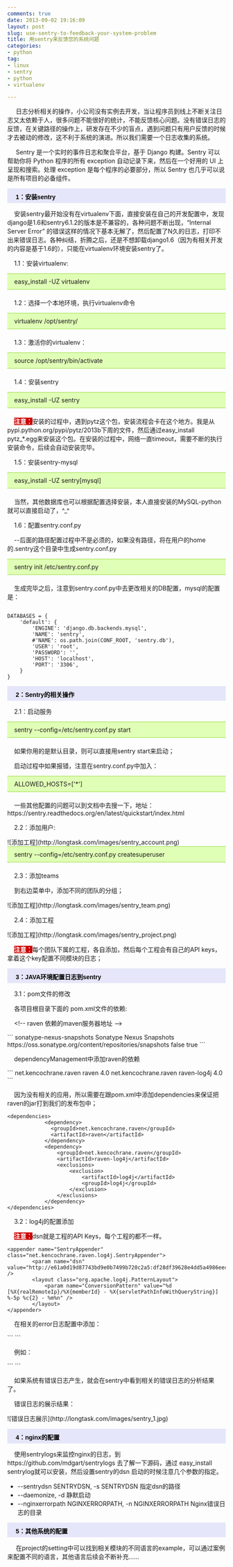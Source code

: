 ```yaml
---
comments: true
date: 2013-09-02 19:16:09
layout: post
slug: use-sentry-to-feedback-your-system-problem
title: 用sentry来反馈您的系统问题
categories:
- python
tag:
- linux
- sentry
- python
- virtualenv

---
```

 
<p> &nbsp;&nbsp;&nbsp;&nbsp; 日志分析相关的操作，小公司没有实例去开发，当让程序员到线上不断关注日志又太依赖于人，很多问题不能很好的统计，不能反馈核心问题。没有错误日志的反馈，在关键路径的操作上，研发存在不少的盲点，遇到问题只有用户反馈的时候才去被动的修改，这不利于系统的演进。所以我们需要一个日志收集的系统。</p>
<p> &nbsp;&nbsp;&nbsp;&nbsp; Sentry 是一个实时的事件日志和聚合平台，基于 Django 构建。Sentry 可以帮助你将 Python 程序的所有 exception 自动记录下来，然后在一个好用的 UI 上呈现和搜索。处理 exception 是每个程序的必要部分，所以 Sentry 也几乎可以说是所有项目的必备组件。</p>
<p style="background-color: rgb(230, 230, 250); height: 25px; width: 100%; padding-top: 9px; font-family: arial,helvetica,sans-serif; font-size: 14px; color: rgb(0, 0, 0);"><span style="font-size:14px;"><strong>&nbsp;&nbsp;&nbsp;&nbsp; 1：安装sentry  
</strong></span></p>
<p> &nbsp;&nbsp;&nbsp;&nbsp;安装sentry最开始没有在virtualenv下面，直接安装在自己的开发配置中，发现django是1.6和sentry6.1.2的版本是不兼容的，各种问题不断出现，“Internal Server Error” 的错误这样的情况下基本无解了，然后配置了N久的日志，打印不出来错误日志。各种纠结，折腾之后，还是不想卸载django1.6（因为有相关开发的内容是基于1.6的），只能在virtualenv环境安装sentry了。</p>

<p> &nbsp;&nbsp;&nbsp;&nbsp;1.1：安装virtualenv:</p>

<div style="border-top: 1px solid rgb(148, 218, 58); border-bottom: 1px solid rgb(148, 218, 58); padding: 9px 0pt 9px 16px; background-color: rgb(224, 255, 182);">
easy_install -UZ virtualenv
</div>
<p style="padding-top:6px;"> &nbsp;&nbsp;&nbsp;&nbsp;1.2：选择一个本地环境，执行virtualenv命令</p>
<div style="border-top: 1px solid rgb(148, 218, 58); border-bottom: 1px solid rgb(148, 218, 58); padding: 9px 0pt 9px 16px; background-color: rgb(224, 255, 182);">
virtualenv /opt/sentry/
</div>
<p style="padding-top:6px;"> &nbsp;&nbsp;&nbsp;&nbsp;1.3：激活你的virtualenv：</p>
<div style="border-top: 1px solid rgb(148, 218, 58); border-bottom: 1px solid rgb(148, 218, 58); padding: 9px 0pt 9px 16px; background-color: rgb(224, 255, 182);">
source /opt/sentry/bin/activate
</div>

<p style="padding-top:6px;"> &nbsp;&nbsp;&nbsp;&nbsp;1.4：安装sentry</p>
<div style="border-top: 1px solid rgb(148, 218, 58); border-bottom: 1px solid rgb(148, 218, 58); padding: 9px 0pt 9px 16px; background-color: rgb(224, 255, 182);">
easy_install -UZ sentry
</div>

<p style="padding-top:6px;"> &nbsp;&nbsp;&nbsp;&nbsp;<b style="background-color:#cc0000;color:#fff;">注意：</b>安装的过程中，遇到pytz这个包，安装流程会卡在这个地方。我是从pypi.python.org/pypi/pytz/2013b下周的文件，然后通过easy_install pytz_*.egg来安装这个包。在安装的过程中，网络一直timeout，需要不断的执行安装命令，后续会自动安装完毕。</p>

<p> &nbsp;&nbsp;&nbsp;&nbsp;1.5：安装sentry-mysql</p>

<div style="border-top: 1px solid rgb(148, 218, 58); border-bottom: 1px solid rgb(148, 218, 58); padding: 9px 0pt 9px 16px; background-color: rgb(224, 255, 182);">
easy_install -UZ sentry[mysql]
</div>

<p style="padding-top:6px;"> &nbsp;&nbsp;&nbsp;&nbsp;当然，其他数据库也可以根据配置选择安装，本人直接安装的MySQL-python就可以直接启动了，^_^</p>
<p> &nbsp;&nbsp;&nbsp;&nbsp;1.6：配置sentry.conf.py</p>
<p> &nbsp;&nbsp;&nbsp;&nbsp;--后面的路径配置过程中不是必须的，如果没有路径，将在用户的home的.sentry这个目录中生成sentry.conf.py</p>

<div style="border-top: 1px solid rgb(148, 218, 58); border-bottom: 1px solid rgb(148, 218, 58); padding: 9px 0pt 9px 16px; background-color: rgb(224, 255, 182);">
sentry init /etc/sentry.conf.py
</div>
<p style="padding-top:6px;"> &nbsp;&nbsp;&nbsp;&nbsp;生成完毕之后，注意到sentry.conf.py中去更改相关的DB配置，mysql的配置是：</p>

<div>
<pre><code>
DATABASES = {
    'default': {
        'ENGINE': 'django.db.backends.mysql',
        'NAME': 'sentry',
        #'NAME': os.path.join(CONF_ROOT, 'sentry.db'),
        'USER': 'root',
        'PASSWORD': '',
        'HOST': 'localhost',
        'PORT': '3306',
    }
}
</code></pre>
</div>

<p style="background-color: rgb(230, 230, 250); height: 25px; width: 100%; padding-top: 9px; font-family: arial,helvetica,sans-serif; font-size: 14px; color: rgb(0, 0, 0);"><span style="font-size:14px;"><strong>&nbsp;&nbsp;&nbsp;&nbsp; 2：Sentry的相关操作 
</strong></span></p>

<p> &nbsp;&nbsp;&nbsp;&nbsp;2.1：启动服务</p>

<div style="border-top: 1px solid rgb(148, 218, 58); border-bottom: 1px solid rgb(148, 218, 58); padding: 9px 0pt 9px 16px; background-color: rgb(224, 255, 182);">
sentry --config=/etc/sentry.conf.py start
</div>

<p style="padding-top:6px;"> &nbsp;&nbsp;&nbsp;&nbsp;如果你用的是默认目录，则可以直接用sentry start来启动；</p>
<p> &nbsp;&nbsp;&nbsp;&nbsp;启动过程中如果报错，注意在sentry.conf.py中加入：</p>
<div style="border-top: 1px solid rgb(148, 218, 58); border-bottom: 1px solid rgb(148, 218, 58); padding: 9px 0pt 9px 16px; background-color: rgb(224, 255, 182);">
ALLOWED_HOSTS=['*'] 
</div>
<p style="padding-top:6px;"> &nbsp;&nbsp;&nbsp;&nbsp;一些其他配置的问题可以到文档中去搜一下，地址：
https://sentry.readthedocs.org/en/latest/quickstart/index.html</p>

<p> &nbsp;&nbsp;&nbsp;&nbsp;2.2：添加用户:</p>
![添加工程](http://longtask.com/images/sentry_account.png)
<div style="border-top: 1px solid rgb(148, 218, 58); border-bottom: 1px solid rgb(148, 218, 58); padding: 9px 0pt 9px 16px; background-color: rgb(224, 255, 182);">
sentry --config=/etc/sentry.conf.py createsuperuser
</div>


<p style="padding-top:6px;"> &nbsp;&nbsp;&nbsp;&nbsp;2.3：添加teams</p>
<p> &nbsp;&nbsp;&nbsp;&nbsp;到右边菜单中，添加不同的团队的分组；</p>
![添加工程](http://longtask.com/images/sentry_team.png)

<p> &nbsp;&nbsp;&nbsp;&nbsp;2.4：添加工程</p>
![添加工程](http://longtask.com/images/sentry_project.png)
<p> &nbsp;&nbsp;&nbsp;&nbsp;<b style="background-color:#cc0000;color:#fff;">注意：</b>每个团队下属的工程，各自添加，然后每个工程会有自己的API keys，拿着这个key配置不同模块的日志；</p>

<p style="background-color: rgb(230, 230, 250); height: 25px; width: 100%; padding-top: 9px; font-family: arial,helvetica,sans-serif; font-size: 14px; color: rgb(0, 0, 0);"><span style="font-size:14px;"><strong>&nbsp;&nbsp;&nbsp;&nbsp; 3：JAVA环境配置日志到sentry
</strong></span></p>
<p> &nbsp;&nbsp;&nbsp;&nbsp;3.1：pom文件的修改</p>
<p> &nbsp;&nbsp;&nbsp;&nbsp;各项目根目录下面的 pom.xml文件的依赖:</p>
<p>&nbsp;&nbsp;&nbsp;&nbsp;&lt;!-- raven 依赖的maven服务器地址 --&gt;</p>
```
<repositories>
        <repository>
            <id>sonatype-nexus-snapshots</id>
            <name>Sonatype Nexus Snapshots</name>
            <url>https://oss.sonatype.org/content/repositories/snapshots</url>
            <releases>
                <enabled>false</enabled>
            </releases>
            <snapshots>
                <enabled>true</enabled>
            </snapshots>
        </repository>
</repositories>
```
<p> &nbsp;&nbsp;&nbsp;&nbsp;dependencyManagement中添加raven的依赖 </p>
```
<dependency>
	<groupId>net.kencochrane.raven</groupId>
	<artifactId>raven</artifactId>
	<version>4.0</version>
</dependency>
<dependency>
	<groupId>net.kencochrane.raven</groupId>
	<artifactId>raven-log4j</artifactId>
	<version>4.0</version>
</dependency>
```
<p> &nbsp;&nbsp;&nbsp;&nbsp;因为没有相关的应用，所以需要在跟pom.xml中添加dependencies来保证把raven的jar打到我们的发布包中；</p>

```
<dependencies>
            <dependency>
              <groupId>net.kencochrane.raven</groupId>
              <artifactId>raven</artifactId>
            </dependency>
            <dependency>
                <groupId>net.kencochrane.raven</groupId>
                <artifactId>raven-log4j</artifactId>
                <exclusions>
                    <exclusion>
                        <artifactId>log4j</artifactId>
                        <groupId>log4j</groupId>
                    </exclusion>
                </exclusions>
            </dependency>
</dependencies>
```
<p> &nbsp;&nbsp;&nbsp;&nbsp;3.2：log4j的配置添加</p>

<p> &nbsp;&nbsp;&nbsp;&nbsp;<b style="background-color:#cc0000;color:#fff;">注意：</b>dsn就是工程的API Keys，每个工程的都不一样。</p>

```
<appender name="SentryAppender" class="net.kencochrane.raven.log4j.SentryAppender">
        <param name="dsn" value="http://e61a0d19d87743bd9e0b7499b720c2a5:df28df39628e4dd5a4986eecf4923851@192.168.100.11:9000/1" />
        <layout class="org.apache.log4j.PatternLayout">
            <param name="ConversionPattern" value="%d [%X{realRemoteIp}/%X{memberId} - %X{servletPathInfoWithQueryString}] %-5p %c{2} - %m%n" />
        </layout>
</appender>
```
<p> &nbsp;&nbsp;&nbsp;&nbsp;在相关的error日志配置中添加：</p>
```
<appender-ref ref="SentryAppender" />
```

<p> &nbsp;&nbsp;&nbsp;&nbsp;例如：</p>
```
<logger name="com.okhqb.canvas" additivity="false">
        <level value="INFO" />
        <appender-ref ref="CANVAS-DEFAULT-APPENDER" />
        <appender-ref ref="ERROR-APPENDER" />
        <appender-ref ref="SentryAppender" />
</logger>
```
<p> &nbsp;&nbsp;&nbsp;&nbsp;如果系统有错误日志产生，就会在sentry中看到相关的错误日志的分析结果了。</p>

<p> &nbsp;&nbsp;&nbsp;&nbsp;错误日志的展示结果：
</p>
![错误日志展示](http://longtask.com/images/sentry_1.jpg)

<p style="background-color: rgb(230, 230, 250); height: 25px; width: 100%; padding-top: 9px; font-family: arial,helvetica,sans-serif; font-size: 14px; color: rgb(0, 0, 0);"><span style="font-size:14px;"><strong>&nbsp;&nbsp;&nbsp;&nbsp; 4：nginx的配置
</strong></span></p>

<p> &nbsp;&nbsp;&nbsp;&nbsp;使用sentrylogs来监控nginx的日志，到https://github.com/mdgart/sentrylogs 去了解一下源码，通过 easy_install sentrylog就可以安装，然后设置sentry的dsn 启动的时候注意几个参数的指定。
<ul>
<li>--sentrydsn SENTRYDSN, -s SENTRYDSN   指定dsn的路径</li>
<li>--daemonize, -d 静默启动</li>
<li>--nginxerrorpath NGINXERRORPATH, -n NGINXERRORPATH   Nginx错误日志的目录</li>
</ul>
 </p>
<p style="background-color: rgb(230, 230, 250); height: 25px; width: 100%; padding-top: 9px; font-family: arial,helvetica,sans-serif; font-size: 14px; color: rgb(0, 0, 0);"><span style="font-size:14px;"><strong>&nbsp;&nbsp;&nbsp;&nbsp; 5：其他系统的配置
</strong></span></p>

<p> &nbsp;&nbsp;&nbsp;&nbsp; 在project的setting中可以找到相关模块的不同语言的example，可以通过案例来配置不同的语言，其他语言后续会不断补充……</p>
<p> &nbsp;&nbsp;&nbsp;&nbsp; </p>


